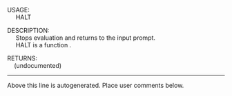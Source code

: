 USAGE:  
&nbsp;&nbsp;&nbsp;&nbsp;&nbsp;HALT&nbsp;&nbsp;  
  
DESCRIPTION:  
&nbsp;&nbsp;&nbsp;&nbsp;&nbsp;Stops&nbsp;evaluation&nbsp;and&nbsp;returns&nbsp;to&nbsp;the&nbsp;input&nbsp;prompt.  
&nbsp;&nbsp;&nbsp;&nbsp;&nbsp;HALT&nbsp;is&nbsp;a&nbsp;function&nbsp;.  
  
RETURNS:  
&nbsp;&nbsp;&nbsp;&nbsp;(undocumented)  
___
Above this line is autogenerated. Place user comments below.